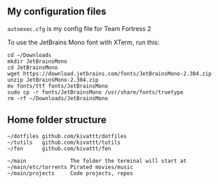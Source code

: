 ## My configuration files
`autoexec.cfg` is my config file for Team Fortress 2

To use the JetBrains Mono font with XTerm, run this:
```console
cd ~/Downloads
mkdir JetBrainsMono
cd JetBrainsMono
wget https://download.jetbrains.com/fonts/JetBrainsMono-2.304.zip
unzip JetBrainsMono-2.304.zip
mv fonts/ttf fonts/JetBrainsMono
sudo cp -r fonts/JetBrainsMono /usr/share/fonts/truetype
rm -rf ~/Downloads/JetBrainsMono
```

## Home folder structure
```
~/dotfiles github.com/kivattt/dotfiles
~/tutils   github.com/kivattt/tutils
~/fen      github.com/kivattt/fen

~/main              The folder the terminal will start at
~/main/etc/torrents Pirated movies/music
~/main/projects     Code projects, repos
```
